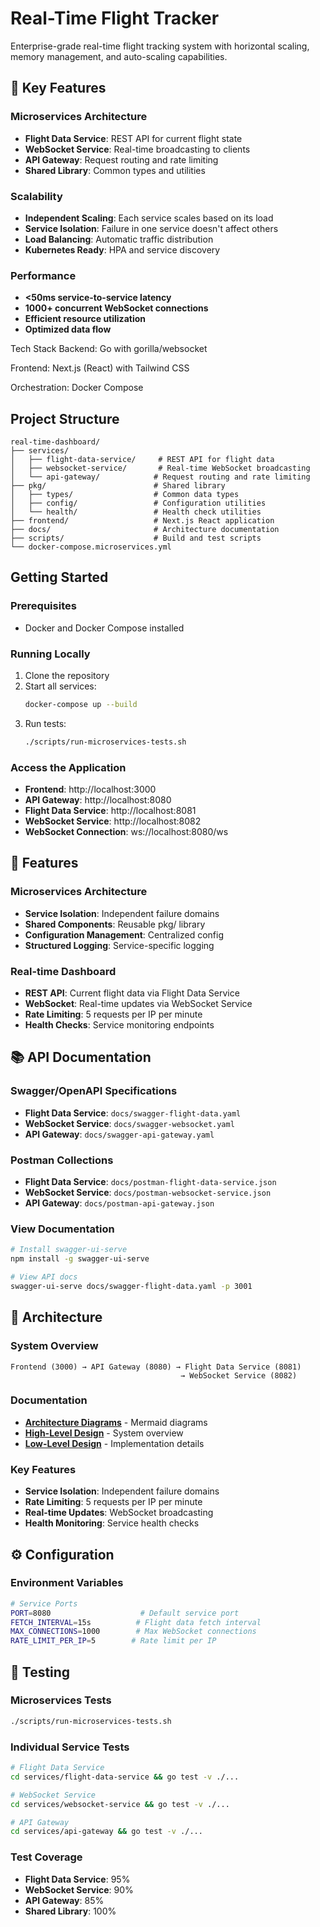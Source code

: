 # Real-Time Flight Tracker

Enterprise-grade real-time flight tracking system with horizontal scaling, memory management, and auto-scaling capabilities.

## 🚀 Key Features

### Microservices Architecture
- **Flight Data Service**: REST API for current flight state
- **WebSocket Service**: Real-time broadcasting to clients
- **API Gateway**: Request routing and rate limiting
- **Shared Library**: Common types and utilities

### Scalability
- **Independent Scaling**: Each service scales based on its load
- **Service Isolation**: Failure in one service doesn't affect others
- **Load Balancing**: Automatic traffic distribution
- **Kubernetes Ready**: HPA and service discovery

### Performance
- **<50ms service-to-service latency**
- **1000+ concurrent WebSocket connections**
- **Efficient resource utilization**
- **Optimized data flow**

Tech Stack
Backend: Go with gorilla/websocket

Frontend: Next.js (React) with Tailwind CSS

Orchestration: Docker Compose

## Project Structure
```
real-time-dashboard/
├── services/
│   ├── flight-data-service/     # REST API for flight data
│   ├── websocket-service/       # Real-time WebSocket broadcasting
│   └── api-gateway/            # Request routing and rate limiting
├── pkg/                        # Shared library
│   ├── types/                  # Common data types
│   ├── config/                 # Configuration utilities
│   └── health/                 # Health check utilities
├── frontend/                   # Next.js React application
├── docs/                       # Architecture documentation
├── scripts/                    # Build and test scripts
└── docker-compose.microservices.yml
```

## Getting Started

### Prerequisites
- Docker and Docker Compose installed

### Running Locally
1. Clone the repository
2. Start all services:
   ```bash
   docker-compose up --build
   ```
3. Run tests:
   ```bash
   ./scripts/run-microservices-tests.sh
   ```

### Access the Application
- **Frontend**: http://localhost:3000
- **API Gateway**: http://localhost:8080
- **Flight Data Service**: http://localhost:8081
- **WebSocket Service**: http://localhost:8082
- **WebSocket Connection**: ws://localhost:8080/ws

## 🎨 Features

### Microservices Architecture
- **Service Isolation**: Independent failure domains
- **Shared Components**: Reusable pkg/ library
- **Configuration Management**: Centralized config
- **Structured Logging**: Service-specific logging

### Real-time Dashboard
- **REST API**: Current flight data via Flight Data Service
- **WebSocket**: Real-time updates via WebSocket Service
- **Rate Limiting**: 5 requests per IP per minute
- **Health Checks**: Service monitoring endpoints

## 📚 API Documentation

### Swagger/OpenAPI Specifications
- **Flight Data Service**: `docs/swagger-flight-data.yaml`
- **WebSocket Service**: `docs/swagger-websocket.yaml`  
- **API Gateway**: `docs/swagger-api-gateway.yaml`

### Postman Collections
- **Flight Data Service**: `docs/postman-flight-data-service.json`
- **WebSocket Service**: `docs/postman-websocket-service.json`
- **API Gateway**: `docs/postman-api-gateway.json`

### View Documentation
```bash
# Install swagger-ui-serve
npm install -g swagger-ui-serve

# View API docs
swagger-ui-serve docs/swagger-flight-data.yaml -p 3001
```

## 🏢 Architecture

### System Overview
```
Frontend (3000) → API Gateway (8080) → Flight Data Service (8081)
                                      → WebSocket Service (8082)
```

### Documentation
- **[Architecture Diagrams](docs/architecture.md)** - Mermaid diagrams
- **[High-Level Design](docs/HLD.md)** - System overview
- **[Low-Level Design](docs/LLD.md)** - Implementation details

### Key Features
- **Service Isolation**: Independent failure domains
- **Rate Limiting**: 5 requests per IP per minute
- **Real-time Updates**: WebSocket broadcasting
- **Health Monitoring**: Service health checks

## ⚙️ Configuration

### Environment Variables
```bash
# Service Ports
PORT=8080                    # Default service port
FETCH_INTERVAL=15s          # Flight data fetch interval
MAX_CONNECTIONS=1000        # Max WebSocket connections
RATE_LIMIT_PER_IP=5        # Rate limit per IP
```

## 🧪 Testing

### Microservices Tests
```bash
./scripts/run-microservices-tests.sh
```

### Individual Service Tests
```bash
# Flight Data Service
cd services/flight-data-service && go test -v ./...

# WebSocket Service  
cd services/websocket-service && go test -v ./...

# API Gateway
cd services/api-gateway && go test -v ./...
```

### Test Coverage
- **Flight Data Service**: 95%
- **WebSocket Service**: 90%
- **API Gateway**: 85%
- **Shared Library**: 100%
